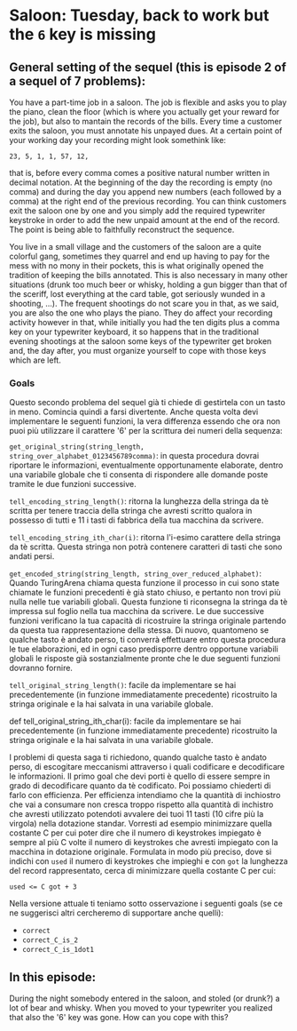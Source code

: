 # Saloon: Tuesday, back to work but the `6` key is missing

## General setting of the sequel (this is episode 2 of a sequel of 7 problems):

You have a part-time job in a saloon.
The job is flexible and asks you to play the piano, clean the floor (which is where you actually get your reward for the job), but also to mantain the records of the bills. Every time a customer exits the saloon, you must annotate his unpayed dues. 
At a certain point of your working day your recording might look somethink like:

```23, 5, 1, 1, 57, 12,```

that is, before every comma comes a positive natural number written in decimal notation. At the beginning of the day the recording is empty (no comma) and during the day you append new numbers (each followed by a comma) at the right end of the previous recording. You can think customers exit the saloon one by one and you simply add the required typewriter keystroke in order to add the new unpaid amount at the end of the record. The point is being able to faithfully reconstruct the sequence.

You live in a small village and the customers of the saloon are a quite colorful gang, sometimes they quarrel and end up having to pay for the mess with no mony in their pockets, this is what originally opened the tradition of keeping the bills annotated. This is also necessary in many other situations (drunk too much beer or whisky, holding a gun bigger than that of the sceriff, lost everything at the card table, got seriously wunded in a shooting, ...).
The frequent shootings do not scare you in that, as we said, you are also the one who plays the piano. They do affect your recording activity however in that, while initially you had the ten digits plus a comma key on your typewriter keyboard, it so happens that in the traditional evening shootings at the saloon some keys of the typewriter get broken and, the day after, you must organize yourself to cope with those keys which are left.


### Goals 

Questo secondo problema del sequel già ti chiede di gestirtela con un tasto in meno. Comincia quindi a farsi divertente.
Anche questa volta devi implementare le seguenti funzioni, la vera differenza essendo che ora non puoi più utilizzare il carattere '6' per la scrittura dei numeri della sequenza:

```get_original_string(string_length, string_over_alphabet_0123456789comma)```: in questa procedura dovrai riportare le informazioni, eventualmente opportunamente elaborate, dentro una variabile globale che ti consenta di rispondere alle domande poste tramite le due funzioni successive. 


```tell_encoding_string_length()```:
    ritorna la lunghezza della stringa da tè scritta per tenere traccia della stringa che avresti scritto qualora in possesso di tutti e 11 i tasti di fabbrica della tua macchina da scrivere.

```tell_encoding_string_ith_char(i)```:
    ritorna l'i-esimo carattere della stringa da tè scritta. Questa stringa non potrà contenere caratteri di tasti che sono andati persi. 

```get_encoded_string(string_length, string_over_reduced_alphabet)```:
   Quando TuringArena chiama questa funzione il processo in cui sono state chiamate le funzioni precedenti è già stato chiuso, e pertanto non trovi più nulla nelle tue variabili globali.
   Questa funzione ti riconsegna la stringa da tè impressa sul foglio nella tua macchina da scrivere. Le due successive funzioni verificano la tua capacità di ricostruire la stringa originale partendo da questa tua rappresentazione della stessa. Di nuovo, quantomeno se qualche tasto è andato perso, ti converrà effettuare entro questa procedura le tue elaborazioni, ed in ogni caso predisporre dentro opportune variabili globali le risposte già sostanzialmente pronte che le due seguenti funzioni dovranno fornire.
   
```tell_original_string_length()```: facile da implementare se hai precedentemente (in funzione immediatamente precedente) ricostruito la stringa originale e la hai salvata in una variabile globale. 

def tell_original_string_ith_char(i): facile da implementare se hai precedentemente (in funzione immediatamente precedente) ricostruito la stringa originale e la hai salvata in una variabile globale.

I problemi di questa saga ti richiedono, quando qualche tasto è andato perso, di escogitare meccanismi attraverso i quali codificare e decodificare le informazioni.
Il primo goal che devi porti è quello di essere sempre in grado di decodificare quanto da tè codificato. 
Poi possiamo chiederti di farlo con efficienza. Per efficienza intendiamo che la quantità di inchiostro che vai a consumare non cresca troppo rispetto alla quantità di inchistro che avresti utilizzato potendoti avvalere dei tuoi 11 tasti (10 cifre più la virgola) nella dotazione standar.
Vorresti ad esempio minimizzare quella costante C per cui poter dire che il numero di keystrokes impiegato è sempre al più C volte il numero di keystrokes che avresti impiegato con la macchina in dotazione originale.
Formulata in modo più preciso,
dove si indichi con `used` il numero di keystrokes che impieghi e con `got` la lunghezza del record rappresentato,
cerca di minimizzare quella costante C per cui:

```used <= C got + 3```

Nella versione attuale ti teniamo sotto osservazione i seguenti goals (se ce ne suggerisci altri cercheremo di supportare anche quelli):

- `correct`
- `correct_C_is_2`
- `correct_C_is_1dot1`


## In this episode:

During the night somebody entered in the saloon, and stoled (or drunk?) a lot of bear and whisky. When you moved to your typewriter you realized that also the '6' key was gone. How can you cope with this?

